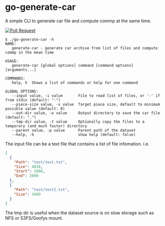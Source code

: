 # go-generate-car
A simple CLI to generate car file and compute commp at the same time.

[![Pull Request](https://github.com/tech-greedy/go-generate-car/actions/workflows/pull-request.yml/badge.svg)](https://github.com/tech-greedy/go-generate-car/actions/workflows/pull-request.yml)

```shell
$ ./go-generate-car -h
NAME:
   generate-car - generate car archive from list of files and compute commp in the mean time

USAGE:
   generate-car [global options] command [command options] [arguments...]

COMMANDS:
   help, h  Shows a list of commands or help for one command

GLOBAL OPTIONS:
   --input value, -i value       File to read list of files, or '-' if from stdin (default: "-")
   --piece-size value, -s value  Target piece size, default to minimum possible value (default: 0)
   --out-dir value, -o value     Output directory to save the car file (default: ".")
   --tmp-dir value, -t value     Optionally copy the files to a temporary (and much faster) directory
   --parent value, -p value      Parent path of the dataset
   --help, -h                    show help (default: false)
```

The input file can be a text file that contains a list of file infomation. i.e.
```json
[
  {
    "Path": "test/test.txt",
    "Size": 4038,
    "Start": 1000,
    "End": 2000
  },
  {
    "Path": "test/test2.txt",
    "Size": 3089
  }
]
```

The tmp dir is useful when the dataset source is on slow storage such as NFS or S3FS/Goofys mount.